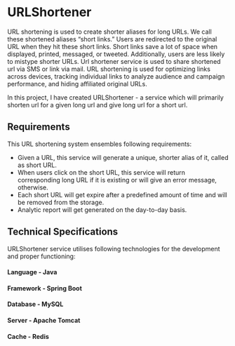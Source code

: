 # URLShortener

URL shortening is used to create shorter aliases for long URLs. We call these shortened aliases “short links.” Users are redirected to the original URL when they hit these short links. Short links save a lot of space when displayed, printed, messaged, or tweeted. Additionally, users are less
likely to mistype shorter URLs. Url shortener service is used to share shortened url via SMS or link via mail. URL shortening is used for optimizing links across devices, tracking individual links to analyze audience and campaign performance, and hiding affiliated original URLs.

In this project, I have created URLShortener - a service which will primarily shorten url for a given long
url and give long url for a short url.

## Requirements
This URL shortening system ensembles following requirements:
* Given a URL, this service will generate a unique, shorter alias of it, called as short URL.
* When users click on the short URL, this service will return corresponding long URL if it is existing or will give an error message, otherwise.
* Each short URL will get expire after a predefined amount of time and will be removed from the storage.
* Analytic report will get generated on the day-to-day basis.

## Technical Specifications
URLShortener service utilises following technologies for the development and proper functioning:
#### Language - Java
#### Framework - Spring Boot
#### Database - MySQL
#### Server - Apache Tomcat
#### Cache - Redis
